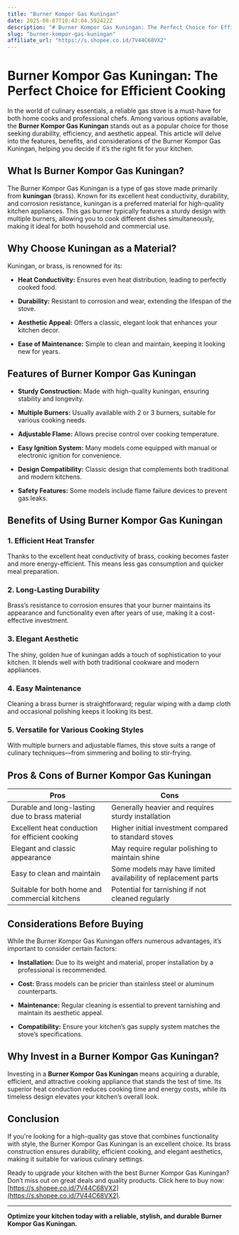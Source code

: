 ```yaml
---
title: "Burner Kompor Gas Kuningan"
date: 2025-08-07T10:43:04.592422Z
description: "# Burner Kompor Gas Kuningan: The Perfect Choice for Efficient Cooking..."
slug: "burner-kompor-gas-kuningan"
affiliate_url: "https://s.shopee.co.id/7V44C68VX2"
---
```

# Burner Kompor Gas Kuningan: The Perfect Choice for Efficient Cooking

In the world of culinary essentials, a reliable gas stove is a must-have for both home cooks and professional chefs. Among various options available, the **Burner Kompor Gas Kuningan** stands out as a popular choice for those seeking durability, efficiency, and aesthetic appeal. This article will delve into the features, benefits, and considerations of the Burner Kompor Gas Kuningan, helping you decide if it’s the right fit for your kitchen.

## What Is Burner Kompor Gas Kuningan?

The Burner Kompor Gas Kuningan is a type of gas stove made primarily from **kuningan** (brass). Known for its excellent heat conductivity, durability, and corrosion resistance, kuningan is a preferred material for high-quality kitchen appliances. This gas burner typically features a sturdy design with multiple burners, allowing you to cook different dishes simultaneously, making it ideal for both household and commercial use.

## Why Choose Kuningan as a Material?

Kuningan, or brass, is renowned for its:

- **Heat Conductivity:** Ensures even heat distribution, leading to perfectly cooked food.
  
- **Durability:** Resistant to corrosion and wear, extending the lifespan of the stove.
  
- **Aesthetic Appeal:** Offers a classic, elegant look that enhances your kitchen decor.
  
- **Ease of Maintenance:** Simple to clean and maintain, keeping it looking new for years.

## Features of Burner Kompor Gas Kuningan

- **Sturdy Construction:** Made with high-quality kuningan, ensuring stability and longevity.
  
- **Multiple Burners:** Usually available with 2 or 3 burners, suitable for various cooking needs.
  
- **Adjustable Flame:** Allows precise control over cooking temperature.
  
- **Easy Ignition System:** Many models come equipped with manual or electronic ignition for convenience.
  
- **Design Compatibility:** Classic design that complements both traditional and modern kitchens.
  
- **Safety Features:** Some models include flame failure devices to prevent gas leaks.

## Benefits of Using Burner Kompor Gas Kuningan

### 1. Efficient Heat Transfer

Thanks to the excellent heat conductivity of brass, cooking becomes faster and more energy-efficient. This means less gas consumption and quicker meal preparation.

### 2. Long-Lasting Durability

Brass’s resistance to corrosion ensures that your burner maintains its appearance and functionality even after years of use, making it a cost-effective investment.

### 3. Elegant Aesthetic

The shiny, golden hue of kuningan adds a touch of sophistication to your kitchen. It blends well with both traditional cookware and modern appliances.

### 4. Easy Maintenance

Cleaning a brass burner is straightforward; regular wiping with a damp cloth and occasional polishing keeps it looking its best.

### 5. Versatile for Various Cooking Styles

With multiple burners and adjustable flames, this stove suits a range of culinary techniques—from simmering and boiling to stir-frying.

## Pros & Cons of Burner Kompor Gas Kuningan

| **Pros**                                                        | **Cons**                                                    |
|----------------------------------------------------------------|--------------------------------------------------------------|
| Durable and long-lasting due to brass material               | Generally heavier and requires sturdy installation        |
| Excellent heat conduction for efficient cooking               | Higher initial investment compared to standard stoves     |
| Elegant and classic appearance                                | May require regular polishing to maintain shine          |
| Easy to clean and maintain                                    | Some models may have limited availability of replacement parts |
| Suitable for both home and commercial kitchens               | Potential for tarnishing if not cleaned regularly        |

## Considerations Before Buying

While the Burner Kompor Gas Kuningan offers numerous advantages, it’s important to consider certain factors:

- **Installation:** Due to its weight and material, proper installation by a professional is recommended.
  
- **Cost:** Brass models can be pricier than stainless steel or aluminum counterparts.
  
- **Maintenance:** Regular cleaning is essential to prevent tarnishing and maintain its aesthetic appeal.
  
- **Compatibility:** Ensure your kitchen’s gas supply system matches the stove’s specifications.

## Why Invest in a Burner Kompor Gas Kuningan?

Investing in a **Burner Kompor Gas Kuningan** means acquiring a durable, efficient, and attractive cooking appliance that stands the test of time. Its superior heat conduction reduces cooking time and energy costs, while its timeless design elevates your kitchen’s overall look.

## Conclusion

If you're looking for a high-quality gas stove that combines functionality with style, the Burner Kompor Gas Kuningan is an excellent choice. Its brass construction ensures durability, efficient cooking, and elegant aesthetics, making it suitable for various culinary settings.

Ready to upgrade your kitchen with the best Burner Kompor Gas Kuningan? Don’t miss out on great deals and quality products. Click here to buy now: [https://s.shopee.co.id/7V44C68VX2](https://s.shopee.co.id/7V44C68VX2).

---

**Optimize your kitchen today with a reliable, stylish, and durable Burner Kompor Gas Kuningan.**